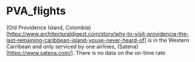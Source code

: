 # PVA_flights

(Old Providence Island, Colombia)[https://www.architecturaldigest.com/story/why-to-visit-providencia-the-last-remaining-caribbean-island-youve-never-heard-of] is in the Western Carribean and only serviced by one airlines, (Satena)[https://www.satena.com/]. There is no data on the on-time rate
